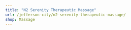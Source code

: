 ```yaml
---
title: "N2 Serenity Therapeutic Massage"
url: /jefferson-city/n2-serenity-therapeutic-massage/
shop: Massage
---
```

